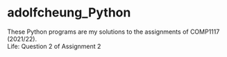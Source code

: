 # adolfcheung_Python
These Python programs are my solutions to the assignments of COMP1117 (2021/22). <br />
Life: Question 2 of Assignment 2 <br />
